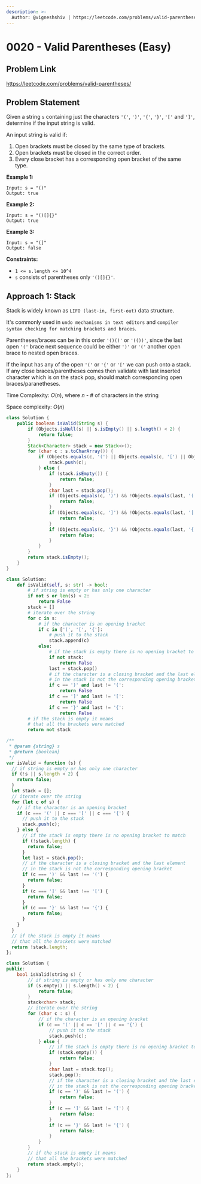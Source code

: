 ```yaml
---
description: >-
  Author: @vigneshshiv | https://leetcode.com/problems/valid-parentheses/
---
```


# 0020 - Valid Parentheses (Easy)

## Problem Link

https://leetcode.com/problems/valid-parentheses/

## Problem Statement

Given a string `s` containing just the characters `'('`, `')'`, `'{'`, `'}'`, `'['` and `']'`, determine if the input string is valid.

An input string is valid if:

1. Open brackets must be closed by the same type of brackets.
2. Open brackets must be closed in the correct order.
3. Every close bracket has a corresponding open bracket of the same type.

**Example 1:**

```
Input: s = "()"
Output: true
```

**Example 2:**

```
Input: s = "()[]{}"
Output: true
```

**Example 3:**

```
Input: s = "(]"
Output: false
```

**Constraints:**

- `1 <= s.length <= 10^4`
- `s` consists of parentheses only `'()[]{}'`.

## Approach 1: Stack

Stack is widely known as `LIFO (last-in, first-out)` data structure.

It's commonly used in `undo mechanisms in text editors` and `compiler syntax checking for matching brackets and braces`.

Parentheses/braces can be in this order `'()()'` or `'(())'`, since the last open `'('` brace next sequence could be either `')'` or `'('` another open brace to nested open braces.

If the input has any of the open `'('` or `'{'` or `'['` we can push onto a stack. If any close braces/parentheses comes then validate with last inserted character which is on the stack pop, should match corresponding open braces/paranetheses.

Time Complexity: $O(n)$, where $n$ - # of characters in the string

Space complexity: $O(n)$

<Tabs>
<TabItem value="java" label="Java">
<SolutionAuthor name="@vigneshshiv"/>

```java
class Solution {
    public boolean isValid(String s) {
        if (Objects.isNull(s) || s.isEmpty() || s.length() < 2) {
            return false;
        }
        Stack<Character> stack = new Stack<>();
        for (char c : s.toCharArray()) {
            if (Objects.equals(c, '(') || Objects.equals(c, '[') || Objects.equals(c, '{')) {
                stack.push(c);
            } else {
                if (stack.isEmpty()) {
                    return false;
                }
                char last = stack.pop();
                if (Objects.equals(c, ')') && !Objects.equals(last, '(')) {
                    return false;
                }
                if (Objects.equals(c, ']') && !Objects.equals(last, '[')) {
                    return false;
                }
                if (Objects.equals(c, '}') && !Objects.equals(last, '{')) {
                    return false;
                }
            }
        }
        return stack.isEmpty();
    }
}
```

</TabItem>
<TabItem value="python" label="Python">
<SolutionAuthor name="@vale-c"/>

```python
class Solution:
    def isValid(self, s: str) -> bool:
        # if string is empty or has only one character
        if not s or len(s) < 2:
            return False
        stack = []
        # iterate over the string
        for c in s:
            # if the character is an opening bracket
            if c in ['(', '[', '{']:
                # push it to the stack
                stack.append(c)
            else:
                # if the stack is empty there is no opening bracket to match
                if not stack:
                    return False
                last = stack.pop()
                # if the character is a closing bracket and the last element
                # in the stack is not the corresponding opening bracket
                if c == ')' and last != '(':
                    return False
                if c == ']' and last != '[':
                    return False
                if c == '}' and last != '{':
                    return False
        # if the stack is empty it means
        # that all the brackets were matched
        return not stack
```

</TabItem>
<TabItem value="javascript" label="JavaScript">
<SolutionAuthor name="@vale-c"/>

```javascript
/**
 * @param {string} s
 * @return {boolean}
 */
var isValid = function (s) {
  // if string is empty or has only one character
  if (!s || s.length < 2) {
    return false;
  }
  let stack = [];
  // iterate over the string
  for (let c of s) {
    // if the character is an opening bracket
    if (c === '(' || c === '[' || c === '{') {
      // push it to the stack
      stack.push(c);
    } else {
      // if the stack is empty there is no opening bracket to match
      if (!stack.length) {
        return false;
      }
      let last = stack.pop();
      // if the character is a closing bracket and the last element
      // in the stack is not the corresponding opening bracket
      if (c === ')' && last !== '(') {
        return false;
      }
      if (c === ']' && last !== '[') {
        return false;
      }
      if (c === '}' && last !== '{') {
        return false;
      }
    }
  }
  // if the stack is empty it means
  // that all the brackets were matched
  return !stack.length;
};
```

</TabItem>
<TabItem value="cpp" label="C++">
<SolutionAuthor name="@vale-c"/>

```cpp
class Solution {
public:
    bool isValid(string s) {
        // if string is empty or has only one character
        if (s.empty() || s.length() < 2) {
            return false;
        }
        stack<char> stack;
        // iterate over the string
        for (char c : s) {
            // if the character is an opening bracket
            if (c == '(' || c == '[' || c == '{') {
                // push it to the stack
                stack.push(c);
            } else {
                // if the stack is empty there is no opening bracket to match
                if (stack.empty()) {
                    return false;
                }
                char last = stack.top();
                stack.pop();
                // if the character is a closing bracket and the last element
                // in the stack is not the corresponding opening bracket
                if (c == ')' && last != '(') {
                    return false;
                }
                if (c == ']' && last != '[') {
                    return false;
                }
                if (c == '}' && last != '{') {
                    return false;
                }
            }
        }
        // if the stack is empty it means
        // that all the brackets were matched
        return stack.empty();
    }
};
```

</TabItem>
</Tabs>
